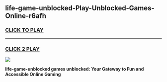 
## life-game-unblocked-Play-Unblocked-Games-Online-r6afh
<h3>
<a href="https://premium76.site?title=life-game-unblocked&ref=24A">CLICK TO PLAY</a></h3>
<hr>

<h3>
<a href="https://premium76.site?title=life-game-unblocked&ref=24A">CLICK 2 PLAY</a>
  
</h3>

<a href="https://premium76.site?title=life-game-unblocked&ref=24A"><img src="https://clearcache.store/games.png"></a>


**life-game-unblocked games unblocked: Your Gateway to Fun and Accessible Online Gaming**
